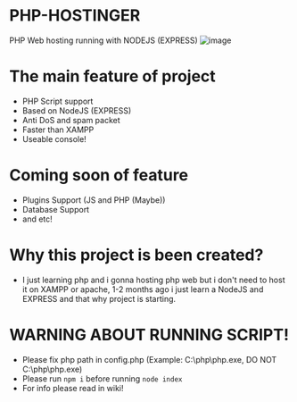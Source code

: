 # PHP-HOSTINGER
PHP Web hosting running with NODEJS (EXPRESS)
![image](https://user-images.githubusercontent.com/108812246/187232373-ed2e3276-9132-4945-8f1f-1e829b2c9694.png)
# The main feature of project
* PHP Script support
* Based on NodeJS (EXPRESS)
* Anti DoS and spam packet
* Faster than XAMPP
* Useable console!
# Coming soon of feature
* Plugins Support (JS and PHP (Maybe))
* Database Support
* and etc!
# Why this project is been created?
* I just learning php and i gonna hosting php web but i don't need to host it on XAMPP or apache, 1-2 months ago i just learn a NodeJS and EXPRESS and that why project is starting.
# WARNING ABOUT RUNNING SCRIPT!
* Please fix php path in config.php (Example: C:\\php\\php.exe, DO NOT C:\php\php.exe)
* Please run ```npm i``` before running ```node index```
* For info please read in wiki!

